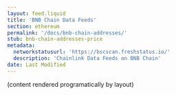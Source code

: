 ```yaml
---
layout: feed.liquid
title: 'BNB Chain Data Feeds'
section: ethereum
permalink: '/docs/bnb-chain-addresses/'
stub: bnb-chain-addresses-price
metadata:
  networkstatusurl: 'https://bscscan.freshstatus.io/'
  description: 'Chainlink Data Feeds on BNB Chain'
date: Last Modified
---
```


(content rendered programatically by layout)
